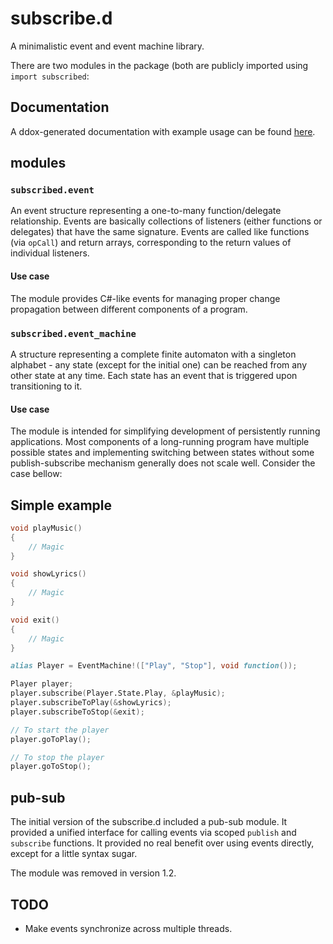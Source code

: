 # subscribe.d

A minimalistic event and event machine library.

There are two modules in the package (both are publicly imported using `import subscribed`:

## Documentation

A ddox-generated documentation with example usage can be found [here](http://ivasilev.net/docs/subscribed/index.html).

## modules

### `subscribed.event`

An event structure representing a one-to-many function/delegate relationship. Events are basically collections of listeners (either functions or delegates) that have the same signature. Events are called like functions (via `opCall`) and return arrays, corresponding to the return values of individual listeners.

#### Use case

The module provides C#-like events for managing proper change propagation between different components of a program.

### `subscribed.event_machine`

A structure representing a complete finite automaton with a singleton alphabet - any state (except for the initial one) can be reached from any other state at any time. Each state has an event that is triggered upon transitioning to it.

#### Use case

The module is intended for simplifying development of persistently running applications. Most components of a long-running program have multiple possible states and implementing switching between states without some publish-subscribe mechanism generally does not scale well. Consider the case bellow:

## Simple example

```d
void playMusic()
{
    // Magic
}

void showLyrics()
{
    // Magic
}

void exit()
{
    // Magic
}

alias Player = EventMachine!(["Play", "Stop"], void function());

Player player;
player.subscribe(Player.State.Play, &playMusic);
player.subscribeToPlay(&showLyrics);
player.subscribeToStop(&exit);

// To start the player
player.goToPlay();

// To stop the player
player.goToStop();
```

## pub-sub

The initial version of the subscribe.d included a pub-sub module. It provided a unified interface for calling events via scoped `publish` and `subscribe` functions. It provided no real benefit over using events directly, except for a little syntax sugar.

The module was removed in version 1.2.

## TODO

* Make events synchronize across multiple threads.
